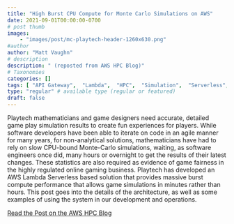 ```yaml
---
title: "High Burst CPU Compute for Monte Carlo Simulations on AWS"
date: 2021-09-01T00:00:00-0700
# post thumb
images:
    - "images/post/mc-playtech-header-1260x630.png"
#author
author: "Matt Vaughn"
# description
description: " (reposted from AWS HPC Blog)"
# Taxonomies
categories: []
tags: [ "API Gateway",  "Lambda",  "HPC",  "Simulation",  "Serverless",  "hpcblog", ]
type: "regular" # available type (regular or featured)
draft: false
---
```


Playtech mathematicians and game designers need accurate, detailed game play simulation results to create fun experiences for players. While software developers have been able to iterate on code in an agile manner for many years, for non-analytical solutions, mathematicians have had to rely on slow CPU-bound Monte-Carlo simulations, waiting, as software engineers once did, many hours or overnight to get the results of their latest changes. These statistics are also required as evidence of game fairness in the highly regulated online gaming business. Playtech has developed an AWS Lambda Serverless based solution that provides massive burst compute performance that allows game simulations in minutes rather than hours. This post goes into the details of the architecture, as well as some examples of using the system in our development and operations.

<a href="https://aws.amazon.com/blogs/hpc/high-burst-cpu-compute-for-monte-carlo-simulations-on-aws/" class="btn btn-primary btn-lg active" role="button" aria-pressed="true" style="margin-top: 8px;">Read the Post on the AWS HPC Blog</a>